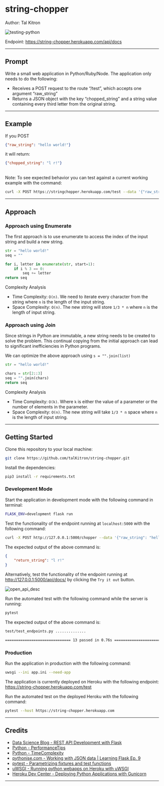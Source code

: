 # string-chopper


Author: Tal Kitron

![testing-python](https://github.com/talKitron/string-chopper/workflows/testing-python/badge.svg)

Endpoint: <https://string-chopper.herokuapp.com/api/docs>

-----

## Prompt

Write a small web application in Python/Ruby/Node. The application only needs to do the following:

* Receives a POST request to the route “/test”, which accepts one argument “raw_string”
* Returns a JSON object with the key “chopped_string” and a string value containing every third letter from the original string.

-----

## Example

If you POST
```json
{"raw_string": "hello world!"}
```
it will return:
```json
{"chopped_string": "l r!"}
```
<br>
Note: To see expected behavior you can test against a current working example with the command:

```bash
curl -X POST https://stringchopper.herokuapp.com/test --data '{"raw_string": "hello world!"}' -H 'Content-Type: application/json'
```

-----

## Approach

### Approach using Enumerate

The first approach is to use enumerate to access the index of the input string and build a new string.

```python
str = "hello world!"
seq = ""

for i, letter in enumerate(str, start=1):
    if i % 3 == 0:
        seq += letter
return seq
```

Complexity Analysis

* Time Complexity: ```O(n)```. We need to iterate every character from the string where ```n``` is the length of the input string.
* Space Complexity: ```O(n)```. The new string will store  ```1/3 * n``` where ```n``` is the length of input string.

### Approach using Join

Since strings in Python are immutable, a new string needs to be created to solve the problem. This continual copying from the initial approach can lead to significant inefficiencies in Python programs.

We can optimize the above approach using ```s = "".join(list)```

```python
str = "hello world!"

chars = str[2::3]
seq = "".join(chars)
return seq
```

Complexity Analysis

* Time Complexity: ```O(k)```. Where ```k``` is either the value of a parameter or the number of elements in the parameter.
* Space Complexity: ```O(n)```. The new string will take ```1/3 * n``` space where ```n``` is the length of input string.

----

## Getting Started

Clone this repository to your local machine:

```bash
git clone https://github.com/talKitron/string-chopper.git
```

Install the dependencies:

```bash
pip3 install -r requirements.txt
```

### Development Mode

Start the application in development mode with the following command in terminal:

```bash
FLASK_ENV=development flask run
```

Test the functionality of the endpoint running at ```localhost:5000``` with the following command:

```bash
curl -X POST http://127.0.0.1:5000/chopper --data '{"raw_string": "hello world!"}' -H 'Content-Type: application/json'
```

The expected output of the above command is:

```json
{
    "return_string": "l r!"
}
```

Alternatively, test the functionality of the endpoint running at <http://127.0.0.1:5000/api/docs/> by clicking the ```Try it out``` button.

![open_api_desc](https://user-images.githubusercontent.com/9827474/94448647-6aeec380-01ab-11eb-8e67-66ea3d6d7e43.png)

Run the automated test with the following command while the server is running:

```bash
pytest
```

The expected output of the above command is:

```bash
test/test_endpoints.py ..............                                    [100%]

============================== 13 passed in 0.76s ==============================
```

### Production

Run the application in production with the following command:

```bash
uwsgi --ini app.ini --need-app
```

The application is currently deployed on Heroku with the following endpoint: <https://string-chopper.herokuapp.com/test>

Run the automated test on the deployed Heroku with the following command:

```bash
pytest --host https://string-chopper.herokuapp.com
```

----

## Credits

* [Data Science Blog - REST API Development with Flask](https://www.datascienceblog.net/post/programming/flask-api-development/)
* [Python - PerformanceTips](https://wiki.python.org/moin/PythonSpeed/PerformanceTips)
* [Python - TimeComplexity](https://wiki.python.org/moin/TimeComplexity#list)
* [pythonise.com - Working with JSON data | Learning Flask Ep. 9](https://pythonise.com/series/learning-flask/working-with-json-in-flask)
* [pytest - Parametrizing fixtures and test functions](https://docs.pytest.org/en/latest/parametrize.html)
* [uWSGI - Running python webapps on Heroku with uWSGI](https://uwsgi-docs.readthedocs.io/en/latest/tutorials/heroku_python.html)
* [Heroku Dev Center - Deploying Python Applications with Gunicorn](https://devcenter.heroku.com/articles/python-gunicorn)

----
